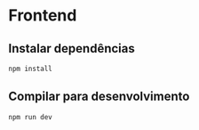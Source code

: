 # Frontend

## Instalar dependências

```sh
npm install
```

## Compilar para desenvolvimento

```sh
npm run dev
```



